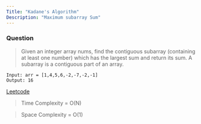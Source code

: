 ```yaml
---
Title: "Kadane's Algorithm"
Description: "Maximum subarray Sum"
---
```


### Question

> Given an integer array nums, find the contiguous subarray (containing at least one number) which has the largest sum and return its sum. A subarray is a contiguous part of an array.

```
Input: arr = [1,4,5,6,-2,-7,-2,-1]
Output: 16
```

[Leetcode]()

> Time Complexity = O(N)

> Space Complexity = O(1)

